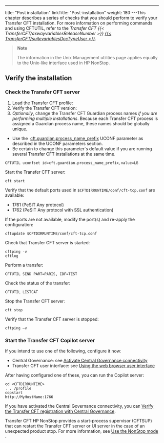 ---
title: "Post installation"
linkTitle: "Post-installation"
weight: 180
---This chapter describes a series of checks that you should perform to verify your Transfer CFT installation. For more information on performing commands and using CFTUTIL, refer to the *Transfer CFT {{< TransferCFT/axwayvariablesReleaseNumber  >}} [{{< TransferCFT/suitevariablesDocTypeUser  >}}](https://docs.axway.com/u/documentation/transfer_cft/index.htm?version=3.2.4)*.

> **Note**
>
> The information in the Unix Management utilities page applies equally to the Unix-like interface used in HP NonStop.

## Verify the installation

### Check the Transfer CFT server

1. Load the Transfer CFT profile:
1. Verify the Transfer CFT version:
1. *Optionally*, change the Transfer CFT Guardian process names *if you are performing multiple installations*. Because each Transfer CFT process is assigned a Guardian process name, these names should be globally unique.

- Use the  [cft.guardian.process_name_prefix](../intro_os_features/hp_ns_batch#cft.guardian.process_name_prefix) UCONF parameter as described in the UCONF parameters section.
- Be certain to change this parameter's default value if you are running several Transfer CFT installations at the same time.

```
CFTUTIL uconfset id=cft.guardian.process_name_prefix,value=LB
```

Start the Transfer CFT server:

```
cft start
```

Verify that the default ports used in `$CFTDIRRUNTIME/conf/cft-tcp.conf` are available:

- 1761 (PeSIT Any protocol)
- 1762 (PeSIT Any protocol with SSL authentication)

If the ports are not available, modify the port(s) and re-apply the configuration:

```
cftupdate $CFTDIRRUNTIME/conf/cft-tcp.conf
```

Check that Transfer CFT server is started:

```
cftping -v
cftlog
```

Perform a transfer:

```
CFTUTIL SEND PART=PARIS, IDF=TEST
```

Check the status of the transfer:

```
CFTUTIL LISTCAT
```

Stop the Transfer CFT server:

```
cft stop
```

Verify that the Transfer CFT server is stopped:

```
cftping –v
```

### Start the Transfer CFT Copilot server

If you intend to use one of the following, configure it now:

- Central Governance: see [Activate Central Governance connectivity](../../../governance_services_intro/register_cg)
- Transfer CFT user interface: see [Using the web browser user interface](../../../c_intro_userinterfaces/web_copilot_ui)

After having configured one of these, you can run the Copilot server:

```
cd <CFTDIRRUNTIME>
. . /profile
copstart
http://MyHostName:1766
```

If you have activated the Central Governance connectivity, you can [Verify the Transfer CFT registration with Central Governance](../../unix_install_start_here/run_first_time_ux/shared_verify_install#Verify).

Transfer CFT HP NonStop provides a start-process supervisor (CFTSUP) that can restart the Transfer CFT server or UI server in the case of an unexpected product stop. For more information, see [Use the NonStop mode](hp_ns_sup) .
